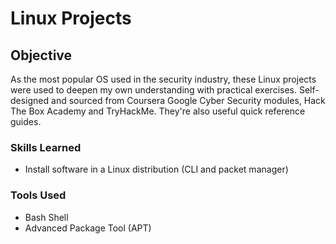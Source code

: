 # Linux Projects

## Objective

As the most popular OS used in the security industry, these Linux projects were used to deepen my own understanding with practical exercises. 
Self-designed and sourced from Coursera Google Cyber Security modules, Hack The Box Academy and TryHackMe.
They're also useful quick reference guides.

### Skills Learned

- Install software in a Linux distribution (CLI and packet manager)


### Tools Used

- Bash Shell
- Advanced Package Tool (APT)

